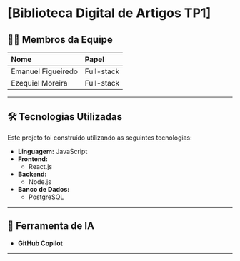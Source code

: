 # [Biblioteca Digital de Artigos TP1]


## 👨‍💻 Membros da Equipe

| Nome | Papel |
| :--- | :--- |
| Emanuel Figueiredo | Full-stack | 
| Ezequiel Moreira | Full-stack | 

---

## 🛠️ Tecnologias Utilizadas

Este projeto foi construído utilizando as seguintes tecnologias:

* **Linguagem:** JavaScript
* **Frontend:**
    * React.js
* **Backend:**
    * Node.js
* **Banco de Dados:**
    * PostgreSQL

---

## 🤖 Ferramenta de IA

* **GitHub Copilot**

---